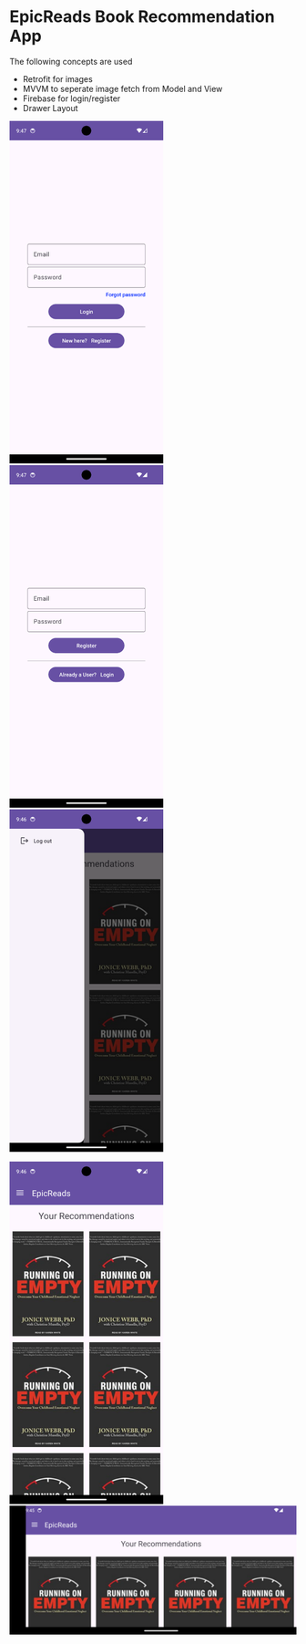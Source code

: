 # EpicReads Book Recommendation App

The following concepts are used
- Retrofit for images
- MVVM to seperate image fetch from Model and View
- Firebase for login/register
- Drawer Layout

<p float="left">
    <img src="pics/login.png" width="270" />
    <img src="pics/register.png" width="270" />
    <img src="pics/drawer.png" width="270" />
</p>
<p float="left">
    <img src="pics/home.png" width="270" />
    <img src="pics/homelandscape.png" width="540" />
</p>

 
